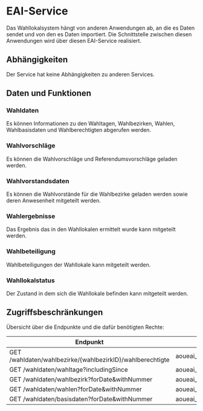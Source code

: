 # EAI-Service

Das Wahllokalsystem hängt von anderen Anwendungen ab, an die es Daten sendet und von den es Daten importiert.
Die Schnittstelle zwischen diesen Anwendungen wird über diesen EAI-Service realisiert.

## Abhängigkeiten

Der Service hat keine Abhängigkeiten zu anderen Services.

## Daten und Funktionen

### Wahldaten

Es können Informationen zu den Wahltagen, Wahlbezirken, Wahlen, Wahlbasisdaten und Wahlberechtigten abgerufen werden.

### Wahlvorschläge

Es können die Wahlvorschläge und Referendumsvorschläge geladen werden.

### Wahlvorstandsdaten

Es können die Wahlvorstände für die Wahlbezirke geladen werden sowie deren Anwesenheit mitgeteilt werden.

### Wahlergebnisse

Das Ergebnis das in den Wahllokalen ermittelt wurde kann mitgeteilt werden.

### Wahlbeteiligung

Wahlbeteiligungen der Wahllokale kann mitgeteilt werden.

### Wahllokalstatus

Der Zustand in dem sich die Wahllokale befinden kann mitgeteilt werden.

## Zugriffsbeschränkungen

Übersicht über die Endpunkte und die dafür benötigten Rechte:

| Endpunkt | erforderliche Rechte |
| --- | --- |
| GET /wahldaten/wahlbezirke/{wahlbezirkID}/wahlberechtigte | aoueai_BUSINESSACTION_LoadWahlberechtigte
| GET /wahldaten/wahltage?includingSince | aoueai_BUSINESSACTION_LoadWahltage
| GET /wahldaten/wahlbezirk?forDate&withNummer | aoueai_BUSINESSACTION_LoadWahlbezirke
| GET /wahldaten/wahlen?forDate&withNummer | aoueai_BUSINESSACTION_LoadWahlen
| GET /wahldaten/basisdaten?forDate&withNummer | aoueai_BUSINESSACTION_LoadBasisdaten